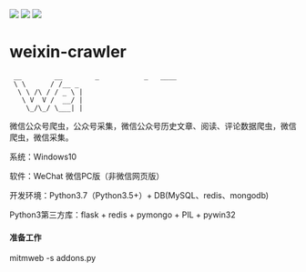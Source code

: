 ![](https://img.shields.io/badge/python3-3.7-green.svg)
![](https://img.shields.io/badge/flask-1.0.2-green.svg)
![](https://img.shields.io/badge/weixin-2.6-green.svg)

# weixin-crawler

```
 __        __        _           _   ____
 \ \      / /__ _
  \ \ /\ / / _ \ |
   \ V  V /  __/ |
    \_/\_/ \___| |

```

微信公众号爬虫，公众号采集，微信公众号历史文章、阅读、评论数据爬虫，微信爬虫，微信采集。

系统：Windows10

软件：WeChat 微信PC版（非微信网页版）

开发环境：Python3.7（Python3.5+）+ DB(MySQL、redis、mongodb)

Python3第三方库：flask + redis + pymongo + PIL + pywin32


#### 准备工作

mitmweb -s addons.py

